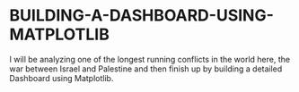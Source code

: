 # BUILDING-A-DASHBOARD-USING-MATPLOTLIB
I will be analyzing one of the longest running conflicts in the world here, the war between Israel and Palestine and then finish up by building a detailed Dashboard using Matplotlib.

